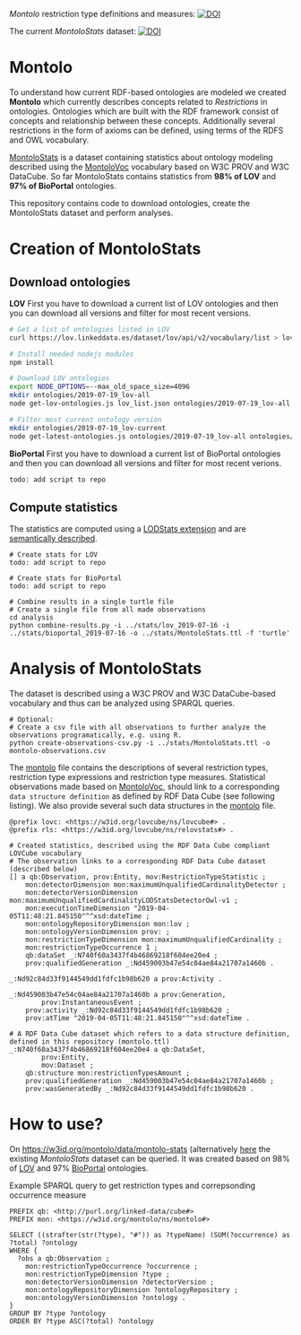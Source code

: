 *Montolo* restriction type definitions and measures: [![DOI](https://zenodo.org/badge/DOI/10.5281/zenodo.3343313.svg)](https://doi.org/10.5281/zenodo.3343313)

The current *MontoloStats* dataset: [![DOI](https://zenodo.org/badge/DOI/10.5281/zenodo.3343053.svg)](https://doi.org/10.5281/zenodo.3343053)


# Montolo

To understand how current RDF-based ontologies are modeled we created **Montolo** which currently describes concepts related to *Restrictions* in ontologies.
Ontologies which are built with the RDF framework consist of concepts and relationship between these concepts. 
Additionally several restrictions in the form of axioms can be defined, using terms of the RDFS and OWL vocabulary.


[MontoloStats](https://lov.ilabt.imec.be/montolo/data/montolo-stats/latest/) is a dataset containing statistics about ontology modeling described using the [MontoloVoc](https://lov.ilabt.imec.be/montolo/ns/montolo-voc) vocabulary based on W3C PROV and W3C DataCube.
So far MontoloStats contains statistics from **98% of LOV** and **97% of BioPortal** ontologies.

This repository contains code to download ontologies, create the MontoloStats dataset and perform analyses.


# Creation of MontoloStats

## Download ontologies

**LOV**
First you have to download a current list of LOV ontologies
and then you can download all versions and filter for most recent versions.

```bash
# Get a list of ontologies listed in LOV
curl https://lov.linkeddata.es/dataset/lov/api/v2/vocabulary/list > lov_list.json

# Install needed nodejs modules
npm install 

# Download LOV ontologies
export NODE_OPTIONS=--max_old_space_size=4096
mkdir ontologies/2019-07-19_lov-all
node get-lov-ontologies.js lov_list.json ontologies/2019-07-19_lov-all

# Filter most current ontology version
mkdir ontologies/2019-07-19_lov-current
node get-latest-ontologies.js ontologies/2019-07-19_lov-all ontologies/2019-07-19_lov-current
```

**BioPortal**
First you have to download a current list of BioPortal ontologies
and then you can download all versions and filter for most recent verions.

```bash
todo: add script to repo

```


## Compute statistics

The statistics are computed using a [LODStats extension](https://github.com/IDLabResearch/lovstats) and are [semantically described](https://github.com/IDLabResearch/montolo-voc).

```
# Create stats for LOV
todo: add script to repo

# Create stats for BioPortal
todo: add script to repo

# Combine results in a single turtle file
# Create a single file from all made observations
cd analysis
python combine-results.py -i ../stats/lov_2019-07-16 -i ../stats/bioportal_2019-07-16 -o ../stats/MontoloStats.ttl -f 'turtle'
```

# Analysis of MontoloStats

The dataset is described using a W3C PROV and W3C DataCube-based vocabulary and thus can be analyzed using SPARQL queries.

```
# Optional:
# Create a csv file with all observations to further analyze the observations programatically, e.g. using R.
python create-observations-csv.py -i ../stats/MontoloStats.ttl -o montolo-observations.csv
```

The [montolo](montolo.ttl) file contains the descriptions of several restriction types, restriction type expressions and restriction type measures.
Statistical observations made based on [MontoloVoc](https://github.com/IDLabResearch/montolo-voc), 
should link to a corresponding `data structure definition` as defined by RDF Data Cube (see following listing).
We also provide several such data structures in the [montolo](montolo.ttl) file.

```turtle
@prefix lovc: <https://w3id.org/lovcube/ns/lovcube#> .
@prefix rls: <https://w3id.org/lovcube/ns/relovstats#> .

# Created statistics, described using the RDF Data Cube compliant LOVCube vocabulary
# The observation links to a corresponding RDF Data Cube dataset (described below)
[] a qb:Observation, prov:Entity, mov:RestrictionTypeStatistic ;
    mon:detectorDimension mon:maximumUnqualifiedCardinalityDetector ;
    mon:detectorVersionDimension mon:maximumUnqualifiedCardinalityLODStatsDetectorOwl-v1 ;
    mon:executionTimeDimension "2019-04-05T11:48:21.845150"^^xsd:dateTime ;
    mon:ontologyRepositoryDimension mon:lov ;
    mon:ontologyVersionDimension prov: ;
    mon:restrictionTypeDimension mon:maximumUnqualifiedCardinality ;
    mon:restrictionTypeOccurrence 1 ;
    qb:dataSet _:N740f60a3437f4b46869218f604ee20e4 ;
    prov:qualifiedGeneration _:Nd459003b47e54c04ae84a21707a1460b .

_:Nd92c84d33f9144549dd1fdfc1b98b620 a prov:Activity .

_:Nd459003b47e54c04ae84a21707a1460b a prov:Generation,
        prov:InstantaneousEvent ;
    prov:activity _:Nd92c84d33f9144549dd1fdfc1b98b620 ;
    prov:atTime "2019-04-05T11:48:21.845150"^^xsd:dateTime .

# A RDF Data Cube dataset which refers to a data structure definition, defined in this repository (montolo.ttl)
_:N740f60a3437f4b46869218f604ee20e4 a qb:DataSet,
        prov:Entity,
        mov:Dataset ;
    qb:structure mon:restrictionTypesAmount ;
    prov:qualifiedGeneration _:Nd459003b47e54c04ae84a21707a1460b ;
    prov:wasGeneratedBy _:Nd92c84d33f9144549dd1fdfc1b98b620 .

```

# How to use?

On https://w3id.org/montolo/data/montolo-stats (alternatively [here](https://zenodo.org/record/3343053) the existing *MontoloStats* dataset can be queried.
It was created based on 98% of [LOV](http://lov.linkeddata.es) and 97% [BioPortal](https://bioportal.bioontology.org) ontologies.

Example SPARQL query to get restriction types and correpsonding occurrence measure
```sparql
PREFIX qb: <http://purl.org/linked-data/cube#>
PREFIX mon: <https://w3id.org/montolo/ns/montolo#>

SELECT ((strafter(str(?type), "#")) as ?typeName) (SUM(?occurrence) as ?total) ?ontology
WHERE {
  ?obs a qb:Observation ;
    mon:restrictionTypeOccurrence ?occurrence ;
    mon:restrictionTypeDimension ?type ;
    mon:detectorVersionDimension ?detectorVersion ;
    mon:ontologyRepositoryDimension ?ontologyRepository ;
    mon:ontologyVersionDimension ?ontology .
}
GROUP BY ?type ?ontology
ORDER BY ?type ASC(?total) ?ontology

```
